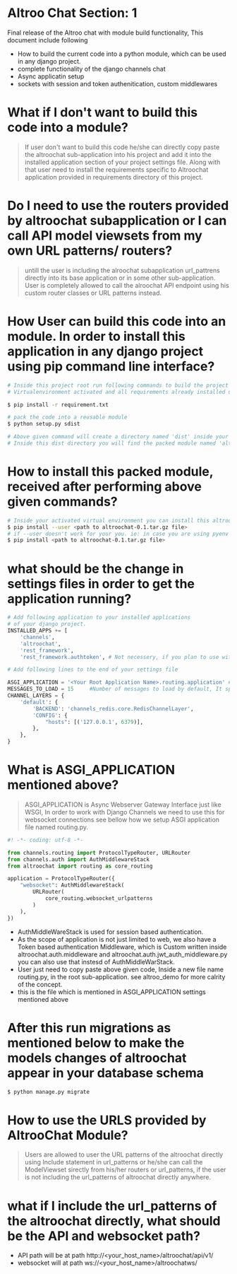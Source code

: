 # Altroo Chat Section: 1
Final release of the Altroo chat with module build functionality, This document include following 
  - How to build the current code into a python module, which can be used in any django project.
  - complete functionality of the django channels chat
  - Async applicatin setup
  - sockets with session and token authenitication, custom middlewares

# What if I don't want to build this code into a module?
> If user don't want to build this code he/she can directly copy paste the altroochat sub-application into his project and
> add it into the installed application section of your project settings file. Along with that user need to install the requirements specific to Altroochat application provided in requirements directory of this project.

# Do I need to use the routers provided by altroochat subapplication or I can call API model viewsets from my own URL patterns/ routers?
> untill the user is including the alroochat subapplication url_pattrens directly into its base application or in some other sub-application. User is completely allowed to call the alroochat API endpoint using his custom router classes or URL patterns instead.

# How User can build this code into an module. In order to install this application in any django project using pip command line interface?
```sh
# Inside this project root run following commands to build the project with
# Virtualenvironment activated and all requirements already installed using followig command

$ pip install -r requirement.txt

# pack the code into a reusable module
$ python setup.py sdist

# Above given command will create a directory named 'dist' inside your project root.
# Inside this dist directory you will find the packed module named 'altroochat-0.1.tar.gz'
```

# How to install this packed module, received after performing above given commands?
```sh
# Inside your activated virtual environment you can install this altroochat-0.1.tar.gz package using following command
$ pip install --user <path to altroochat-0.1.tar.gz file>
# if --user doesn't work for your you. ie: in case you are using pyenv with shims, you can use following commands
$ pip install <path to altroochat-0.1.tar.gz file>
```
# what should be the change in settings files in order to get the application running?

```python
# Add following application to your installed applications
# of your django project.
INSTALLED_APPS += [
    'channels',
    'altroochat',
    'rest_framework',
    'rest_framework.authtoken', # Not necessery, if you plan to use without rest_framework authentication tokens]

# Add following lines to the end of your settings file

ASGI_APPLICATION = '<Your Root Application Name>.routing.application' #check the code block below for more info
MESSAGES_TO_LOAD = 15     #Number of messages to load by default, It specify the pagination page_size
CHANNEL_LAYERS = {
    'default': {
        'BACKEND': 'channels_redis.core.RedisChannelLayer',
        'CONFIG': {
            "hosts": [('127.0.0.1', 6379)],
        },
    },
}
```

# What is ASGI_APPLICATION mentioned above?
>ASGI_APPLICATION is Async Webserver Gateway Interface just like WSGI, In order to work with Django Channels we need to use this for websocket connections
>see bellow how we setup ASGI application file named routing.py.

```python
#! -*- coding: utf-8 -*-                                                                                                              

from channels.routing import ProtocolTypeRouter, URLRouter
from channels.auth import AuthMiddlewareStack
from altroochat import routing as core_routing

application = ProtocolTypeRouter({
    "websocket": AuthMiddlewareStack(
        URLRouter(
            core_routing.websocket_urlpatterns
        )
    ),
})
```
 - AuthMiddleWareStack is used for session based authentication. 
- As the scope of application is not just limited to web, we also have a Token based authentication Middleware, which is Custom written inside altroochat.auth.middleware and altroochat.auth.jwt_auth_middleware.py you can also use that instesd of AuthMiddleWarStack.
 - User just need to copy paste above given code, Inside a new file name routing.py, in the root sub-application. see altroo_demo for more calrity of the concept.
 - this is the file which is mentioned in ASGI_APPLICATION settings mentioned above

# After this run migrations as mentioned below to make the models changes of altroochat appear in your database schema
```sh
$ python manage.py migrate
```

# How to use the URLS provided by AltrooChat Module?
> Users are allowed to user the URL patterns of the altroochat directly using Include statement in url_patterns or he/she can call the ModelViewset sirectly from his/her routers or url_patterns, if the user is not including the url_patterns of altroochat directly anywhere.


# what if I include the url_patterns of the altroochat directly, what should be the API and websocket path?
- API path will be at path   http://<your_host_name>/altroochat/api/v1/
- websocket will at path ws://<your_host_name>/altroochatws/

